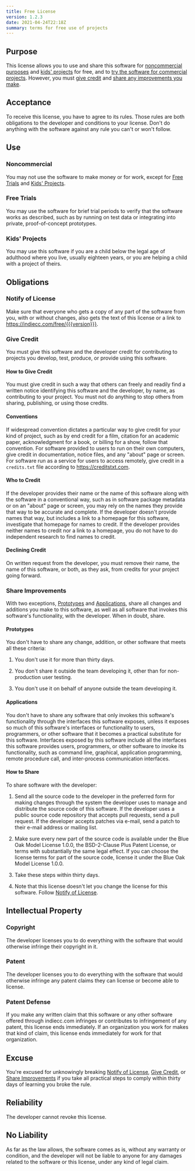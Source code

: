 ```yaml
---
title: Free License
version: 1.2.3
date: 2021-04-24T22:18Z
summary: terms for free use of projects
---
```


## Purpose

This license allows you to use and share this software for [noncommercial purposes](#noncommercial) and [kids' projects](#kids-projects) for free, and to [try the software for commercial projects](#free-trials).  However, you must [give credit](#give-credit) and [share any improvements you make](#share-improvements).

## Acceptance

To receive this license, you have to agree to its rules.  Those rules are both obligations to the developer and conditions to your license.  Don't do anything with the software against any rule you can't or won't follow.

## Use

### Noncommercial

You may not use the software to make money or for work, except for [Free Trials](#free-trials) and [Kids' Projects](#kids-projects).

### Free Trials

You may use the software for brief trial periods to verify that the software works as described, such as by running on test data or integrating into private, proof-of-concept prototypes.

### Kids' Projects

You may use this software if you are a child below the legal age of adulthood where you live, usually eighteen years, or you are helping a child with a project of theirs.

## Obligations

### Notify of License

Make sure that everyone who gets a copy of any part of the software from you, with or without changes, also gets the text of this license or a link to <https://indiecc.com/free/{{{version}}}>.

<!-- Adapted from Credit License -->

### Give Credit

You must give this software and the developer credit for contributing to projects you develop, test, produce, or provide using this software.

#### How to Give Credit

You must give credit in such a way that others can freely and readily find a written notice identifying this software and the developer, by name, as contributing to your project.  You must not do anything to stop others from sharing, publishing, or using those credits.

#### Conventions

If widespread convention dictates a particular way to give credit for your kind of project, such as by end credit for a film, citation for an academic paper, acknowledgment for a book, or billing for a show, follow that convention.  For software provided to users to run on their own computers, give credit in documentation, notice files, and any "about" page or screen.  For software run as a service for users to access remotely, give credit in a `credits.txt` file according to <https://creditstxt.com>.

#### Who to Credit

If the developer provides their name or the name of this software along with the software in a conventional way, such as in software package metadata or on an "about" page or screen, you may rely on the names they provide that way to be accurate and complete.  If the developer doesn't provide names that way, but includes a link to a homepage for this software, investigate that homepage for names to credit.  If the developer provides neither names to credit nor a link to a homepage, you do not have to do independent research to find names to credit.

#### Declining Credit

On written request from the developer, you must remove their name, the name of this software, or both, as they ask, from credits for your project going forward.

<!-- Adapted from Round Robin -->

### Share Improvements

With two exceptions, [Prototypes](#prototypes) and [Applications](#applications), share all changes and additions you make to this software, as well as all software that invokes this software's functionality, with the developer.  When in doubt, share.

#### Prototypes

You don't have to share any change, addition, or other software that meets all these criteria:

1.  You don't use it for more than thirty days.

2.  You don't share it outside the team developing it, other than for non-production user testing.

3.  You don't use it on behalf of anyone outside the team developing it.

#### Applications

You don't have to share any software that only invokes this software's functionality through the interfaces this software exposes, unless it exposes so much of this software's interfaces or functionality to users, programmers, or other software that it becomes a practical substitute for this software.  Interfaces exposed by this software include all the interfaces this software provides users, programmers, or other software to invoke its functionality, such as command line, graphical, application programming, remote procedure call, and inter-process communication interfaces.

#### How to Share

To share software with the developer:

1.  Send all the source code to the developer in the preferred form for making changes through the system the developer uses to manage and distribute the source code of this software.  If the developer uses a public source code repository that accepts pull requests, send a pull request.  If the developer accepts patches via e-mail, send a patch to their e-mail address or mailing list.

2.  Make sure every new part of the source code is available under the Blue Oak Model License 1.0.0, the BSD-2-Clause Plus Patent License, or terms with substantially the same legal effect.  If you can choose the license terms for part of the source code, license it under the Blue Oak Model License 1.0.0.

3.  Take these steps within thirty days.

4.  Note that this license doesn't let you change the license for this software.  Follow [Notify of License](#notify-of-license).

## Intellectual Property

### Copyright

The developer licenses you to do everything with the software that would otherwise infringe their copyright in it.

### Patent

The developer licenses you to do everything with the software that would otherwise infringe any patent claims they can license or become able to license.

### Patent Defense

If you make any written claim that this software or any other software offered through indiecc.com infringes or contributes to infringement of any patent, this license ends immediately.  If an organization you work for makes that kind of claim, this license ends immediately for work for that organization.

## Excuse

You're excused for unknowingly breaking [Notify of License](#notify-of-license), [Give Credit](#give-credit), or [Share Improvements](#share-improvements) if you take all practical steps to comply within thirty days of learning you broke the rule.

## Reliability

The developer cannot revoke this license.

## No Liability

<span class="conspicuous" markdown="1">As far as the law allows, the software comes as is, without any warranty or condition, and the developer will not be liable to anyone for any damages related to the software or this license, under any kind of legal claim.</span>
